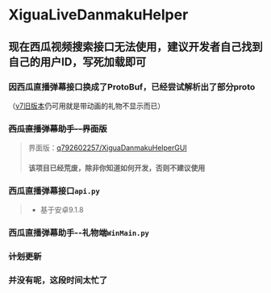 # XiguaLiveDanmakuHelper

## 现在西瓜视频搜索接口无法使用，建议开发者自己找到自己的用户ID，写死加载即可

### 因西瓜直播弹幕接口换成了ProtoBuf，已经尝试解析出了部分proto
（[v7旧版本](https://github.com/q792602257/XiguaLiveDanmakuHelper/tree/v7)仍可用就是带动画的礼物不显示而已）

### ~~西瓜直播弹幕助手--界面版~~

> 界面版：[q792602257/XiguaDanmakuHelperGUI](https://github.com/q792602257/XiguaDanmakuHelperGUI "C# ver")
> #### 该项目已经荒废，除非你知道如何开发，否则不建议使用

### 西瓜直播弹幕接口```api.py```

> - 基于安卓9.1.8

### 西瓜直播弹幕助手--礼物端```WinMain.py```

### ~~计划更新~~

### 并没有呢，这段时间太忙了
